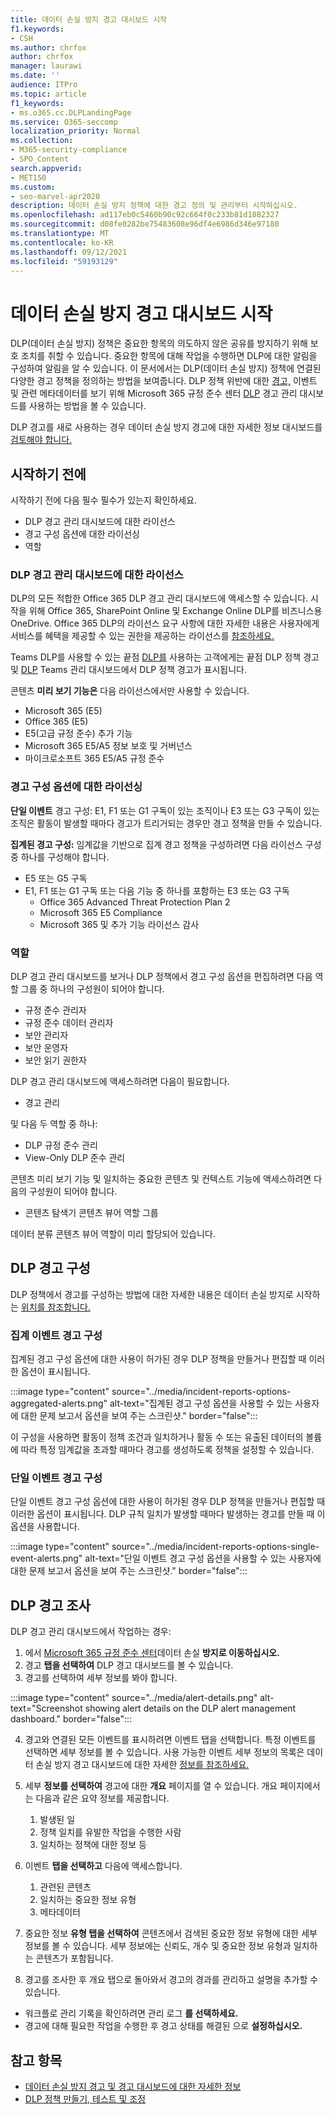 ```yaml
---
title: 데이터 손실 방지 경고 대시보드 시작
f1.keywords:
- CSH
ms.author: chrfox
author: chrfox
manager: laurawi
ms.date: ''
audience: ITPro
ms.topic: article
f1_keywords:
- ms.o365.cc.DLPLandingPage
ms.service: O365-seccomp
localization_priority: Normal
ms.collection:
- M365-security-compliance
- SPO_Content
search.appverid:
- MET150
ms.custom:
- seo-marvel-apr2020
description: 데이터 손실 방지 정책에 대한 경고 정의 및 관리부터 시작하십시오.
ms.openlocfilehash: ad117eb0c5460b90c92c664f0c233b81d1882327
ms.sourcegitcommit: d08fe0282be75483608e96df4e6986d346e97180
ms.translationtype: MT
ms.contentlocale: ko-KR
ms.lasthandoff: 09/12/2021
ms.locfileid: "59193129"
---
```

# <a name="get-started-with-the-data-loss-prevention-alert-dashboard"></a>데이터 손실 방지 경고 대시보드 시작

DLP(데이터 손실 방지) 정책은 중요한 항목의 의도하지 않은 공유를 방지하기 위해 보호 조치를 취할 수 있습니다. 중요한 항목에 대해 작업을 수행하면 DLP에 대한 알림을 구성하여 알림을 알 수 있습니다. 이 문서에서는 DLP(데이터 손실 방지) 정책에 연결된 다양한 경고 정책을 정의하는 방법을 보여줍니다. DLP 정책 위반에 대한 [경고,](https://compliance.microsoft.com/) 이벤트 및 관련 메타데이터를 보기 위해 Microsoft 365 규정 준수 센터 [DLP](https://compliance.microsoft.com/datalossprevention?viewid=dlpalerts) 경고 관리 대시보드를 사용하는 방법을 볼 수 있습니다.

DLP 경고를 새로 사용하는 경우 데이터 손실 방지 경고에 대한 자세한 정보 대시보드를 [검토해야 합니다.](dlp-alerts-dashboard-learn.md)

## <a name="before-you-begin"></a>시작하기 전에

시작하기 전에 다음 필수 필수가 있는지 확인하세요.

-   DLP 경고 관리 대시보드에 대한 라이선스
-   경고 구성 옵션에 대한 라이선싱
-   역할

### <a name="licensing-for-the-dlp-alert-management-dashboard"></a>DLP 경고 관리 대시보드에 대한 라이선스

DLP의 모든 적합한 Office 365 DLP 경고 관리 대시보드에 액세스할 수 있습니다. 시작을 위해 Office 365, SharePoint Online 및 Exchange Online DLP를 비즈니스용 OneDrive. Office 365 DLP의 라이선스 요구 사항에 대한 자세한 내용은 사용자에게 서비스를 혜택을 제공할 수 있는 권한을 제공하는 라이선스를 [참조하세요.](/office365/servicedescriptions/microsoft-365-service-descriptions/microsoft-365-tenantlevel-services-licensing-guidance/microsoft-365-security-compliance-licensing-guidance#which-licenses-provide-the-rights-for-a-user-to-benefit-from-the-service-16)

Teams DLP를 사용할 수 있는 끝점 [DLP를](endpoint-dlp-learn-about.md) 사용하는 고객에게는 끝점 DLP 정책 경고 및 [DLP](dlp-microsoft-teams.md) Teams 관리 대시보드에서 DLP 정책 경고가 표시됩니다.

콘텐츠 **미리 보기 기능은** 다음 라이선스에서만 사용할 수 있습니다.

- Microsoft 365 (E5)
- Office 365 (E5)
- E5(고급 규정 준수) 추가 기능
- Microsoft 365 E5/A5 정보 보호 및 거버넌스
- 마이크로소프트 365 E5/A5 규정 준수

### <a name="licensing-for-alert-configuration-options"></a>경고 구성 옵션에 대한 라이선싱

**단일 이벤트** 경고 구성: E1, F1 또는 G1 구독이 있는 조직이나 E3 또는 G3 구독이 있는 조직은 활동이 발생할 때마다 경고가 트리거되는 경우만 경고 정책을 만들 수 있습니다.

**집계된 경고 구성:** 임계값을 기반으로 집계 경고 정책을 구성하려면 다음 라이선스 구성 중 하나를 구성해야 합니다.

- E5 또는 G5 구독
- E1, F1 또는 G1 구독 또는 다음 기능 중 하나를 포함하는 E3 또는 G3 구독
    - Office 365 Advanced Threat Protection Plan 2
    - Microsoft 365 E5 Compliance
    - Microsoft 365 및 추가 기능 라이선스 감사

### <a name="roles"></a>역할


DLP 경고 관리 대시보드를 보거나 DLP 정책에서 경고 구성 옵션을 편집하려면 다음 역할 그룹 중 하나의 구성원이 되어야 합니다.

- 규정 준수 관리자
- 규정 준수 데이터 관리자
- 보안 관리자
- 보안 운영자
- 보안 읽기 권한자

DLP 경고 관리 대시보드에 액세스하려면 다음이 필요합니다.

- 경고 관리

및 다음 두 역할 중 하나:

- DLP 규정 준수 관리
- View-Only DLP 준수 관리

콘텐츠 미리 보기 기능 및 일치하는 중요한 콘텐츠 및 컨텍스트 기능에 액세스하려면 다음의 구성원이 되어야 합니다.

- 콘텐츠 탐색기 콘텐츠 뷰어 역할 그룹

데이터 분류 콘텐츠 뷰어 역할이 미리 할당되어 있습니다.

## <a name="dlp-alert-configuration"></a>DLP 경고 구성

DLP 정책에서 경고를 구성하는 방법에 대한 자세한 내용은 데이터 손실 방지로 시작하는 [위치를 참조합니다.](create-test-tune-dlp-policy.md#where-to-start-with-data-loss-prevention)

### <a name="aggregate-event-alert-configuration"></a>집계 이벤트 경고 구성

집계된 경고 구성 옵션에 대한 사용이 허가된 경우 DLP 정책을 만들거나 편집할 때 이러한 옵션이 표시됩니다. [](#licensing-for-alert-configuration-options)

:::image type="content" source="../media/incident-reports-options-aggregated-alerts.png" alt-text="집계된 경고 구성 옵션을 사용할 수 있는 사용자에 대한 문제 보고서 옵션을 보여 주는 스크린샷." border="false":::

이 구성을 사용하면 활동이 정책 조건과 일치하거나 활동 수 또는 유출된 데이터의 볼륨에 따라 특정 임계값을 초과할 때마다 경고를 생성하도록 정책을 설정할 수 있습니다.

### <a name="single-event-alert-configuration"></a>단일 이벤트 경고 구성

단일 이벤트 경고 구성 [](#licensing-for-alert-configuration-options)옵션에 대한 사용이 허가된 경우 DLP 정책을 만들거나 편집할 때 이러한 옵션이 표시됩니다. DLP 규칙 일치가 발생할 때마다 발생하는 경고를 만들 때 이 옵션을 사용합니다.

:::image type="content" source="../media/incident-reports-options-single-event-alerts.png" alt-text="단일 이벤트 경고 구성 옵션을 사용할 수 있는 사용자에 대한 문제 보고서 옵션을 보여 주는 스크린샷." border="false":::

## <a name="investigate-a-dlp-alert"></a>DLP 경고 조사

DLP 경고 관리 대시보드에서 작업하는 경우:

1. 에서 [Microsoft 365 규정 준수 센터](https://www.compliance.microsoft.com)데이터 손실 **방지로 이동하십시오.**
2. 경고 **탭을 선택하여** DLP 경고 대시보드를 볼 수 있습니다.
3. 경고를 선택하여 세부 정보를 봐야 합니다.

:::image type="content" source="../media/alert-details.png" alt-text="Screenshot showing alert details on the DLP alert management dashboard." border="false":::

4. 경고와  연결된 모든 이벤트를 표시하려면 이벤트 탭을 선택합니다. 특정 이벤트를 선택하면 세부 정보를 볼 수 있습니다. 사용 가능한 이벤트 세부 정보의 목록은 데이터 손실 방지 경고 대시보드에 대한 자세한 [정보를 참조하세요.](dlp-alerts-dashboard-learn.md)
5. 세부 **정보를 선택하여** 경고에 대한 **개요** 페이지를 열 수 있습니다. 개요 페이지에서는 다음과 같은 요약 정보를 제공합니다.
    1. 발생된 일
    1. 정책 일치를 유발한 작업을 수행한 사람
    1. 일치하는 정책에 대한 정보 등 

6. 이벤트 **탭을 선택하고** 다음에 액세스합니다.
    1. 관련된 콘텐츠
    1. 일치하는 중요한 정보 유형
    1. 메타데이터

7. 중요한 정보 **유형 탭을 선택하여** 콘텐츠에서 검색된 중요한 정보 유형에 대한 세부 정보를 볼 수 있습니다. 세부 정보에는 신뢰도, 개수 및 중요한 정보 유형과 일치하는 콘텐츠가 포함됩니다.

8. 경고를 조사한 후 개요  탭으로 돌아와서 경고의 경과를 관리하고 설명을 추가할 수 있습니다.

- 워크플로 관리 기록을 확인하려면 관리 로그 **를 선택하세요.**
- 경고에 대해 필요한 작업을 수행한 후 경고 상태를 해결된 으로 **설정하십시오.**

## <a name="see-also"></a>참고 항목

- [데이터 손실 방지 경고 및 경고 대시보드에 대한 자세한 정보](dlp-alerts-dashboard-learn.md)
- [DLP 정책 만들기, 테스트 및 조정](create-test-tune-dlp-policy.md)